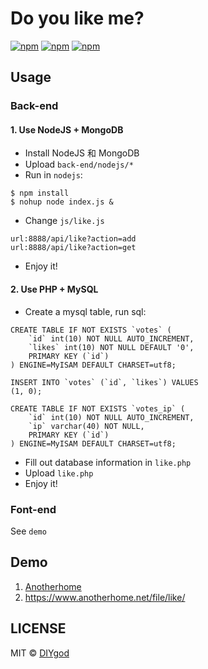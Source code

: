 # Do you like me?

[![npm](https://img.shields.io/npm/v/do-you-like-me.svg?style=flat-square)](https://www.npmjs.com/package/do-you-like-me)
[![npm](https://img.shields.io/npm/l/do-you-like-me.svg?style=flat-square)](https://www.npmjs.com/package/do-you-like-me)
[![npm](https://img.shields.io/npm/dt/do-you-like-me.svg?style=flat-square)](https://www.npmjs.com/package/do-you-like-me)

## Usage

### Back-end

#### 1. Use NodeJS + MongoDB

+ Install NodeJS 和 MongoDB
+ Upload `back-end/nodejs/*`
+ Run in `nodejs`:
```
$ npm install
$ nohup node index.js &
```
+ Change `js/like.js`
```
url:8888/api/like?action=add
url:8888/api/like?action=get
```
+ Enjoy it!

#### 2. Use PHP + MySQL

+ Create a mysql table, run sql:
```
CREATE TABLE IF NOT EXISTS `votes` (
    `id` int(10) NOT NULL AUTO_INCREMENT,
    `likes` int(10) NOT NULL DEFAULT '0',
    PRIMARY KEY (`id`)
) ENGINE=MyISAM DEFAULT CHARSET=utf8;

INSERT INTO `votes` (`id`, `likes`) VALUES
(1, 0);

CREATE TABLE IF NOT EXISTS `votes_ip` (
    `id` int(10) NOT NULL AUTO_INCREMENT,
    `ip` varchar(40) NOT NULL,
    PRIMARY KEY (`id`)
) ENGINE=MyISAM DEFAULT CHARSET=utf8;
```
+ Fill out database information in `like.php`
+ Upload `like.php`
+ Enjoy it!

### Font-end

See `demo`

## Demo

1. [Anotherhome](https://www.anotherhome.net)
1. https://www.anotherhome.net/file/like/

## LICENSE

MIT © [DIYgod](http://github.com/DIYgod)
